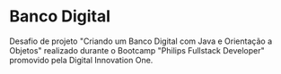 # Banco Digital


Desafio de projeto "Criando um Banco Digital com Java e Orientação a Objetos" realizado durante o Bootcamp "Philips Fullstack Developer" promovido pela Digital Innovation One.